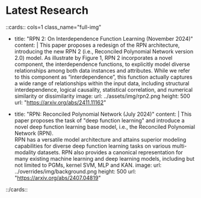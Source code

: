 # Latest Research

<style>
    .full-img .nt-card .nt-card-image img {
        height: 300px; /* or whatever height suits your design */
    }
    .full-img .nt-card .nt-card-image {
        min-height: 100%;
        /*aspect-ratio: 16 / 9;  adjust to your needs */
    }
</style>

::cards:: cols=1 class_name="full-img"

- title: "RPN 2:  On Interdependence Function Learning (November 2024)"
  content: | 
    This paper proposes a redesign of the RPN architecture, introducing the new RPN 2 (i.e., 
    Reconciled Polynomial Network version 2.0) model. As illustrate by Figure 1, RPN 2 incorporates a 
    novel component, the interdependence functions, to explicitly model diverse relationships among 
    both data instances and attributes. While we refer to this component as “interdependence”, this
    function actually captures a wide range of relationships within the input data, including structural
    interdependence, logical causality, statistical correlation, and numerical similarity or dissimilarity
  image:
    url: ../assets/img/rpn2.png
    height: 500
  url: "https://arxiv.org/abs/2411.11162"

- title: "RPN: Reconciled Polynomial Network (July 2024)"
  content: | 
    This paper proposes the task of "deep function learning" and introduce a novel deep function learning base model,
    i.e., the Reconciled Polynomial Network (RPN).<br>
    RPN has a versatile model architecture and attains superior modeling capabilities for diverse deep function 
    learning tasks on various multi-modality datasets.
    RPN also provides a canonical representation for many existing machine learning and deep learning models, 
    including but not limited to PGMs, kernel SVM, MLP and KAN.
  image:
    url: ../overrides/img/background.png
    height: 500
  url: "https://arxiv.org/abs/2407.04819"


::/cards::

<!--
## Recent Research

::cards:: cols=2

- title: Zeus
  content: Lorem ipsum dolor sit amet.
  image: ../overrides/img/background.png
  url: https://en.wikipedia.org/wiki/Zeus

- title: Athena
  content: Lorem ipsum dolor sit amet.
  image: ../assets/img/logo_white.png

- title: Poseidon
  content: Lorem ipsum dolor sit amet.
  image: ../assets/img/logo_white.png

::/cards::


## Past Research

::cards:: cols=4

- title: Zeus
  content: Lorem ipsum dolor sit amet.
  image: ../overrides/img/background.png
  url: https://en.wikipedia.org/wiki/Zeus

- title: Athena
  content: Lorem ipsum dolor sit amet.
  image: ../assets/img/logo_white.png

- title: Poseidon
  content: Lorem ipsum dolor sit amet.
  image: ../assets/img/logo_white.png

- title: Artemis
  content: Lorem ipsum dolor sit amet.
  image: ../assets/img/logo_white.png

- title: Ares
  content: Lorem ipsum dolor sit amet.
  image: ../assets/img/logo_white.png

- title: Nike
  content: Lorem ipsum dolor sit amet.
  image: ../assets/img/logo_white.png

::/cards::
-->

<!-- https://www.neoteroi.dev/mkdocs-plugins/cards/ -->